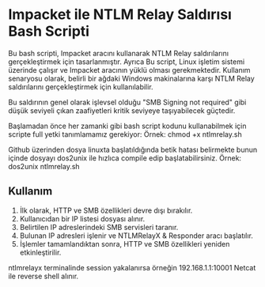 # Impacket ile NTLM Relay Saldırısı Bash Scripti

Bu bash scripti, Impacket aracını kullanarak NTLM Relay saldırılarını gerçekleştirmek için tasarlanmıştır. Ayrıca Bu script, Linux işletim sistemi üzerinde çalışır ve Impacket aracının yüklü olması gerekmektedir. Kullanım senaryosu olarak, belirli bir ağdaki Windows makinalarına karşı NTLM Relay saldırılarını gerçekleştirmek için kullanılabilir.

Bu saldırının genel olarak işlevsel olduğu "SMB Signing not required" gibi düşük seviyeli çıkan zaafiyetleri kritik seviyeye taşıyabilecek güçtedir.

Başlamadan önce her zamanki gibi bash script kodunu kullanabilmek için scripte full yetki tanımlamamız gerekiyor:
Örnek: chmod +x ntlmrelay.sh

Github üzerinden dosya linuxta başlatıldığında betik hatası belirmekte bunun içinde dosyayı dos2unix ile hızlıca compile edip başlatabilirsiniz.
Örnek: dos2unix ntlmrelay.sh

## Kullanım

1. İlk olarak, HTTP ve SMB özellikleri devre dışı bırakılır.
2. Kullanıcıdan bir IP listesi dosyası alınır.
3. Belirtilen IP adreslerindeki SMB servisleri taranır.
4. Bulunan IP adresleri işlenir ve NTLMRelayX & Responder aracı başlatılır.
5. İşlemler tamamlandıktan sonra, HTTP ve SMB özellikleri yeniden etkinleştirilir.


ntlmrelayx terminalinde session yakalanırsa örneğin 192.168.1.1:10001
Netcat ile reverse shell alınır. 
